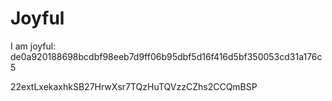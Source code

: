 # Joyful

I am joyful: de0a920188698bcdbf98eeb7d9ff06b95dbf5d16f416d5bf350053cd31a176c5


22extLxekaxhkSB27HrwXsr7TQzHuTQVzzCZhs2CCQmBSP